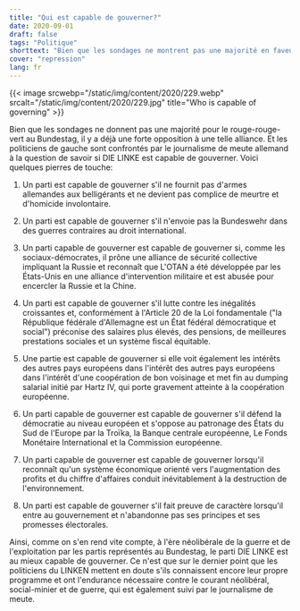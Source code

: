 ```yaml
---
title: "Qui est capable de gouverner?"
date: 2020-09-01
draft: false
tags: "Politique"
shorttext: "Bien que les sondages ne montrent pas une majorité en faveur du rouge-rouge-vert au Bundestag, il y a déjà une forte opposition à une telle alliance."
cover: "repression"
lang: fr
---
```


{{< image srcwebp="/static/img/content/2020/229.webp" srcalt="/static/img/content/2020/229.jpg" title="Who is capable of governing" >}}

Bien que les sondages ne donnent pas une majorité pour le rouge-rouge-vert au Bundestag, il y a déjà une forte opposition à une telle alliance. Et les politiciens de gauche sont confrontés par le journalisme de meute allemand à la question de savoir si DIE LINKE est capable de gouverner. Voici quelques pierres de touche:

  1. Un parti est capable de gouverner s'il ne fournit pas d'armes allemandes aux belligérants et ne devient pas complice de meurtre et d'homicide involontaire.

  2. Un parti est capable de gouverner s'il n'envoie pas la Bundeswehr dans des guerres contraires au droit international.

  3. Un parti capable de gouverner est capable de gouverner si, comme les sociaux-démocrates, il prône une alliance de sécurité collective impliquant la Russie et reconnaît que L'OTAN a été développée par les États-Unis en une alliance d'intervention militaire et est abusée pour encercler la Russie et la Chine.

  4. Un parti est capable de gouverner s'il lutte contre les inégalités croissantes et, conformément à l'Article 20 de la Loi fondamentale ("la République fédérale d'Allemagne est un État fédéral démocratique et social") préconise des salaires plus élevés, des pensions, de meilleures prestations sociales et un système fiscal équitable.

  5. Une partie est capable de gouverner si elle voit également les intérêts des autres pays européens dans l'intérêt des autres pays européens dans l'intérêt d'une coopération de bon voisinage et met fin au dumping salarial initié par Hartz IV, qui porte gravement atteinte à la coopération européenne.

  6. Un parti capable de gouverner est capable de gouverner s'il défend la démocratie au niveau européen et s'oppose au patronage des États du Sud de l'Europe par la Troïka, la Banque centrale européenne, Le Fonds Monétaire International et la Commission européenne.

  7. Un parti capable de gouverner est capable de gouverner lorsqu'il reconnaît qu'un système économique orienté vers l'augmentation des profits et du chiffre d'affaires conduit inévitablement à la destruction de l'environnement.

  8. Un parti est capable de gouverner s'il fait preuve de caractère lorsqu'il entre au gouvernement et n'abandonne pas ses principes et ses promesses électorales.

Ainsi, comme on s'en rend vite compte, à l'ère néolibérale de la guerre et de l'exploitation par les partis représentés au Bundestag, le parti DIE LINKE est au mieux capable de gouverner. Ce n'est que sur le dernier point que les politiciens du LINKEN mettent en doute s'ils connaissent encore leur propre programme et ont l'endurance nécessaire contre le courant néolibéral, social-minier et de guerre, qui est également suivi par le journalisme de meute.
